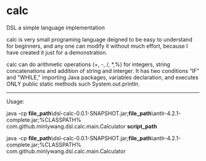 calc
====

DSL a simple language implementation

calc is very small programing language deigned to be easy to understand for beginners, and any one can modify it without much effort, because I have created it just for a demonstration.

calc can do arithmetic operations (+, -, /, *,%) for integers, string concatenations and addition of string and interger. It has two conditions “IF” and "WHILE," importing Java packages, 
variables declaration, and executes ONLY public static methods such System.out.println.
<hr/>
Usage:

java -cp <b>file_path</b>\dsl-calc-0.0.1-SNAPSHOT.jar;<b>file_path</b>\antlr-4.2.1-complete.jar;%CLASSPATH%   com.github.minlywang.dsl.calc.main.Calculator <b>script_path</b>

java -cp <b>file_path</b>\dsl-calc-0.0.1-SNAPSHOT.jar;<b>file_path</b>\antlr-4.2.1-complete.jar;%CLASSPATH%   com.github.minlywang.dsl.calc.main.Calculator


